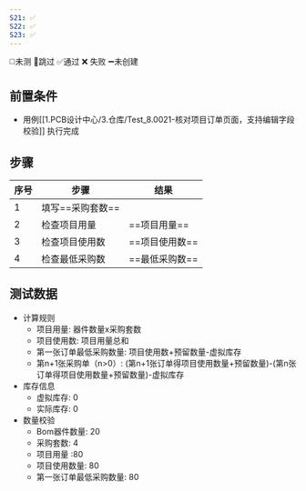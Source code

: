 ```yaml
---
S21: ✅
S22: ✅
S23: ✅
---
```

◻️未测    🚫跳过     ✅通过    ❌ 失败    ➖未创建

## 前置条件

- 用例[[1.PCB设计中心/3.仓库/Test_8.0021-核对项目订单页面，支持编辑字段校验]] 执行完成

## 步骤

| 序号  | 步骤         | 结果             |
| --- | ---------- | -------------- |
| 1   | 填写==采购套数== |                |
| 2   | 检查项目用量     | ==项目用量==       |
| 3   | 检查项目使用数    | ==项目使用数==      |
| 4   | 检查最低采购数    | ==最低采购数== <br> |

## 测试数据

- 计算规则
	- 项目用量: 器件数量x采购套数
	- 项目使用数: 项目用量总和
	- 第一张订单最低采购数量: 项目使用数+预留数量-虚拟库存
	- 第n+1张采购单（n>0）: (第n+1张订单得项目使用数量+预留数量)-(第n张订单得项目使用数量+预留数量)-虚拟库存
- 库存信息
	- 虚拟库存: 0
	- 实际库存: 0
- 数量校验
	- Bom器件数量: 20
	- 采购套数: 4
	- 项目用量 :80
	- 项目使用数量: 80
	- 第一张订单最低采购数量: 80
